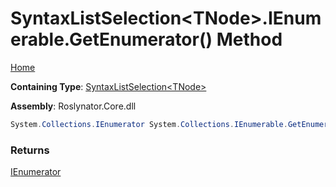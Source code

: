 # SyntaxListSelection\<TNode>\.IEnumerable\.GetEnumerator\(\) Method

[Home](../../../README.md)

**Containing Type**: [SyntaxListSelection\<TNode>](../README.md)

**Assembly**: Roslynator\.Core\.dll

```csharp
System.Collections.IEnumerator System.Collections.IEnumerable.GetEnumerator()
```

### Returns

[IEnumerator](https://docs.microsoft.com/en-us/dotnet/api/system.collections.ienumerator)

